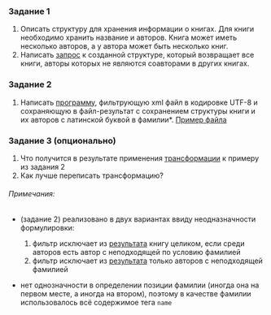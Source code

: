 
### Задание 1
1. Описать структуру для хранения информации о книгах.
Для книги необходимо хранить название и авторов.
Книга может иметь несколько авторов, а у автора может быть несколько книг.
2. Написать [запрос](книги%20например.sql) к созданной структуре, который возвращает все книги, авторы которых не являются соавторами в других книгах.

### Задание 2
1. Написать [программу](src/com/company/Main.java), фильтрующую xml файл в кодировке UTF-8 и сохраняющую в файл-результат с сохранением структуры книги и их авторов с латинской буквой в фамилии*. [Пример файла](input.xml)
    
### Задание 3 (опционально)
1. Что получится в результате применения [трансформации](task3.xsl) к примеру из задания 2
2. Как лучше переписать трансформацию?


###### Примечания:
* (задание 2) реализовано в двух вариантах ввиду неодназначности формулировки:
    1. фильтр исключает из [результата](redundant_books.xsl) книгу целиком, если среди авторов есть автор с неподходящей по условию фамилией
    2. фильтр исключает из [результата](redundant_authors.xsl) только авторов с неподходящей фамилией
 
* нет однозначности в определении позиции фамилии (иногда она на первом месте, а иногда на втором), поэтому в качестве фамилии использовалось всё содержимое тега `name`
